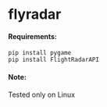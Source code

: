 # flyradar

#### Requirements:
```
pip install pygame
pip install FlightRadarAPI
```

#### Note:
Tested only on Linux
